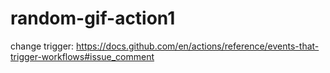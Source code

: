 # random-gif-action1

change trigger: https://docs.github.com/en/actions/reference/events-that-trigger-workflows#issue_comment
